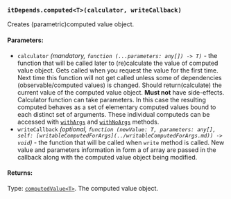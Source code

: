 ### `itDepends.computed<T>(calculator, writeCallback)`

Creates (parametric)computed value object.

#### Parameters:
* `calculator` *(mandatory, `function (...parameters: any[]) -> T)`* - the function that will be called later to (re)calculate the value of computed value object. Gets called when you request the value for the first time. Next time this function will not get called unless some of dependencies (observable/computed values) is changed. Should return(calculate) the current value of the computed value object. **Must not** have side-effects. Calculator function can take parameters. In this case the resulting computed behaves as a set of elementary computed values bound to each distinct set of arguments. These individual computeds can be accessed with [`withArgs`](../computedValue/withArgs.md) and [`withNoArgs`](../computedValue/withNoArgs.md) methods.
* `writeCallback` *(optional, `function (newValue: T, parameters: any[], self: [writableComputedForArgs](../writableComputedForArgs.md)) -> void`)* - the function that will be called when `write` method is called. New value and parameters information in form a of array are passed in the callback along with the computed value object being modified.

#### Returns:
Type: [`computedValue<T>`](../computedValue.md).
The computed value object.